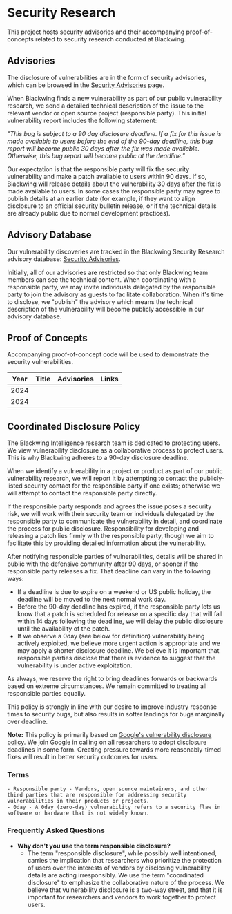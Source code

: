 # Security Research

This project hosts security advisories and their accompanying proof-of-concepts related to security research conducted at Blackwing.


## Advisories

The disclosure of vulnerabilities are in the form of security advisories, which can be browsed in the [Security
Advisories](https://github.com/BlackwingHQ/security-research/security/advisories?state=published)
page.

When Blackwing finds a new vulnerability as part of our public vulnerability research, we send a detailed technical description of the issue to the relevant vendor or open source project (responsible party). This initial vulnerability report includes the following statement:

_"This bug is subject to a 90 day disclosure deadline. If a fix for this issue is made available to users before the end of the 90-day deadline, this bug report will become public 30 days after the fix was made available. Otherwise, this bug report will become public at the deadline."_

Our expectation is that the responsible party will fix the security vulnerability and make a patch available to users within 90 days. If so, Blackwing will release details about the vulnerability 30 days after the fix is made available to users. In some cases the responsible party may agree to publish details at an earlier date (for example, if they want to align disclosure to an official security bulletin release, or if the technical details are already public due to normal development practices).

## Advisory Database
Our vulnerability discoveries are tracked in the Blackwing Security Research advisory database: [Security Advisories](https://github.com/BlackwingHQ/security-research/security/advisories). 

Initially, all of our advisories are restricted so that only Blackwing team members can see the technical content. When coordinating with a responsible party, we may invite individuals delegated by the responsible party to join the advisory as guests to facilitate collaboration. When it's time to disclose, we "publish" the advisory which means the technical description of the vulnerability will become publicly accessible in our advisory database.

## Proof of Concepts

Accompanying proof-of-concept code will be used to demonstrate the
security vulnerabilities.

| Year | Title | Advisories | Links |
| ---- | ----- | ---------- | ----- |
| 2024 | | | 
| 2024 | | | 


## Coordinated Disclosure Policy

The Blackwing Intelligence research team is dedicated to protecting users. We view vulnerability disclosure as a collaborative process to protect users. This is why Blackwing adheres to a 90-day disclosure deadline.

When we identify a vulnerability in a project or product as part of our public vulnerability research, we will report it by attempting to contact the publicly-listed security contact for the responsible party if one exists; otherwise we will attempt to contact the responsible party directly.

If the responsible party responds and agrees the issue poses a security risk, we will work with their security team or individuals delegated by the responsible party to communicate the vulnerability in detail, and coordinate the process for public disclosure. Responsibility for developing and releasing a patch lies firmly with the responsible party, though we aim to facilitate this by providing detailed information about the vulnerability.

After notifying responsible parties of vulnerabilities, details will be shared in public with the defensive community after 90 days, or sooner if the responsible party releases a fix. That deadline can vary in the following ways:

- If a deadline is due to expire on a weekend or US public holiday, the deadline will be moved to the next normal work day.
- Before the 90-day deadline has expired, if the responsible party lets us know that a patch is scheduled for release on a specific day that will fall within 14 days following the deadline, we will delay the public disclosure until the availability of the patch.
- If we observe a 0day (see below for definition) vulnerability being actively exploited, we believe more urgent action is appropriate and we may apply a shorter disclosure deadline. We believe it is important that responsible parties disclose that there is evidence to suggest that the vulnerability is under active exploitation.

As always, we reserve the right to bring deadlines forwards or backwards based on extreme circumstances. We remain committed to treating all responsible parties equally.

This policy is strongly in line with our desire to improve industry response times to security bugs, but also results in softer landings for bugs marginally over deadline.

**Note:** This policy is primarily based on [Google's vulnerability disclosure policy](https://about.google/appsecurity/). We join Google in calling on all researchers to adopt disclosure deadlines in some form. Creating pressure towards more reasonably-timed fixes will result in better security outcomes for users. 

### Terms
    - Responsible party - Vendors, open source maintainers, and other third parties that are responsible for addressing security vulnerabilities in their products or projects.
    - 0day - A 0day (zero-day) vulnerability refers to a security flaw in software or hardware that is not widely known.

### Frequently Asked Questions
- **Why don't you use the term responsible disclosure?**
    - The term "responsible disclosure", while possibly well intentioned, carries the implication that researchers who prioritize the protection of users over the interests of vendors by disclosing vulnerability details are acting irresponsibly. We use the term "coordinated disclosure" to emphasize the collaborative nature of the process. We believe that vulnerability disclosure is a two-way street, and that it is important for researchers and vendors to work together to protect users.
